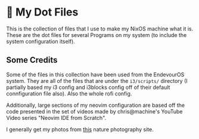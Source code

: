 # :star2: My Dot Files
This is the collection of files that I use to make my NixOS machine what it is.
These are the dot files for several Programs on my system (to include the system
configuration itself).


## Some Credits
Some of the files in this collection have been used from the EndevourOS system.
They are all of the files that are under the `i3/scripts/` directory
(I partially based my i3 config and i3blocks config off of their default
connfiguration file also).  Also the whole rofi config.

Additionally, large sections of my neovim configuration are based off the code
presented in the set of videos made by chris@machine's YouTube Video series
"Neovim IDE from Scratch".

I generally get my photos from [this](https://unsplash.com/s/photos/natural)
nature photography site.
